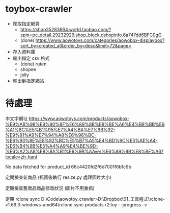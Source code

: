 # toybox-crawler

- 爬取指定網頁
  - https://shop35283664.world.taobao.com/?spm=pc_detail.29232929.shop_block.dshopinfo.6a747dd6BFC0gG
  - (done) https://www.aowotoys.com/categories/aowobox-displaybox?sort_by=created_at&order_by=desc&limit=72&page= 
- 存入資料庫
- 輸出指定 csv 格式
  - (done) ruten
  - shopee
  - jolly
- 輸出到指定網站

# 待處理

中文字網址 https://www.aowotoys.com/products/aowobox-%E9%AB%98%E9%80%8F%E6%89%8B%E8%BE%A6%E4%B8%BB%E9%A1%8C%E5%B1%95%E7%A4%BA%E7%9B%92-%E9%81%A9%E7%94%A8%E6%96%BC-%E6%93%8E%E8%92%BC%E5%B7%A5%E4%BD%9C%E5%AE%A4-%E6%B4%9B%E5%A4%A9%E4%BE%9D-%E6%A2%A8%E8%8A%B1%E9%9B%AAver%E6%89%8B%E8%BE%A6?locale=zh-hant

No data fetched for product_id 66c4420fd2f6d7001f6b1c9b

定期檢查新商品 (抓圖後執行 resize.py 處理圖片大小)

定期檢查舊商品商品修改狀況 (圖片不用重抓)

定期 rclone sync
D:\Code\aowotoy_crawler>D:\Dropbox\01_工具程式\rclone-v1.69.3-windows-amd64\rclone sync products r2:toy --progress -v